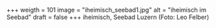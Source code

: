 ﻿+++
weigth = 101
image = "iheimisch_seebad1.jpg"
alt = "iheimisch im Seebad"
draft = false
+++
iheimisch, Seebad Luzern (Foto: Leo Felber)
